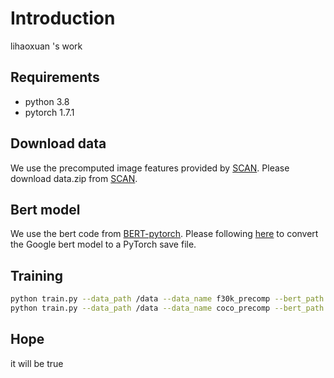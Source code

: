 # Introduction
lihaoxuan 's work   

## Requirements
* python 3.8
* pytorch 1.7.1

## Download data
We use the precomputed image features provided by [SCAN](https://github.com/kuanghuei/SCAN). Please download data.zip from [SCAN](https://github.com/kuanghuei/SCAN).

## Bert model
We use the bert code from [BERT-pytorch](https://github.com/huggingface/pytorch-transformers). Please following [here](https://github.com/huggingface/pytorch-transformers/blob/4fc9f9ef54e2ab250042c55b55a2e3c097858cb7/docs/source/converting_tensorflow_models.rst) to convert the Google bert model to a PyTorch save file.

## Training
```bash
python train.py --data_path /data --data_name f30k_precomp --bert_path /uncased_L-12_H-768_A-12/
python train.py --data_path /data --data_name coco_precomp --bert_path /uncased_L-12_H-768_A-12/
```

## Hope
it will be true
